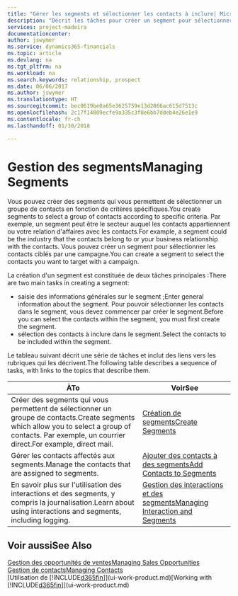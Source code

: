 ```yaml
---
title: "Gérer les segments et sélectionner les contacts à inclure| Microsoft Docs"
description: "Décrit les tâches pour créer un segment pour sélectionner un groupe de contacts en fonction de critères spécifiques, par exemple, les contacts dans un secteur que vous souhaitez cibler."
services: project-madeira
documentationcenter: 
author: jswymer
ms.service: dynamics365-financials
ms.topic: article
ms.devlang: na
ms.tgt_pltfrm: na
ms.workload: na
ms.search.keywords: relationship, prospect
ms.date: 06/06/2017
ms.author: jswymer
ms.translationtype: HT
ms.sourcegitcommit: bec0619be0a65e3625759e13d2866ac615d7513c
ms.openlocfilehash: 2c17f14809ecfe9a335c3f8e6bb7ddeb4e26e1e9
ms.contentlocale: fr-ch
ms.lasthandoff: 01/30/2018

---
```

# <a name="managing-segments"></a><span data-ttu-id="febdd-103">Gestion des segments</span><span class="sxs-lookup"><span data-stu-id="febdd-103">Managing Segments</span></span>
<span data-ttu-id="febdd-104">Vous pouvez créer des segments qui vous permettent de sélectionner un groupe de contacts en fonction de critères spécifiques.</span><span class="sxs-lookup"><span data-stu-id="febdd-104">You create segments to select a group of contacts according to specific criteria.</span></span> <span data-ttu-id="febdd-105">Par exemple, un segment peut être le secteur auquel les contacts appartiennent ou votre relation d'affaires avec les contacts.</span><span class="sxs-lookup"><span data-stu-id="febdd-105">For example, a segment could be the industry that the contacts belong to or your business relationship with the contacts.</span></span> <span data-ttu-id="febdd-106">Vous pouvez créer un segment pour sélectionner les contacts ciblés par une campagne.</span><span class="sxs-lookup"><span data-stu-id="febdd-106">You can create a segment to select the contacts you want to target with a campaign.</span></span>

<span data-ttu-id="febdd-107">La création d'un segment est constituée de deux tâches principales :</span><span class="sxs-lookup"><span data-stu-id="febdd-107">There are two main tasks in creating a segment:</span></span>

* <span data-ttu-id="febdd-108">saisie des informations générales sur le segment ;</span><span class="sxs-lookup"><span data-stu-id="febdd-108">Enter general information about the segment.</span></span> <span data-ttu-id="febdd-109">Pour pouvoir sélectionner les contacts dans le segment, vous devez commencer par créer le segment.</span><span class="sxs-lookup"><span data-stu-id="febdd-109">Before you can select the contacts within the segment, you must first create the segment.</span></span>
* <span data-ttu-id="febdd-110">sélection des contacts à inclure dans le segment.</span><span class="sxs-lookup"><span data-stu-id="febdd-110">Select the contacts to be included within the segment.</span></span>

<span data-ttu-id="febdd-111">Le tableau suivant décrit une série de tâches et inclut des liens vers les rubriques qui les décrivent.</span><span class="sxs-lookup"><span data-stu-id="febdd-111">The following table describes a sequence of tasks, with links to the topics that describe them.</span></span> 

| <span data-ttu-id="febdd-112">À</span><span class="sxs-lookup"><span data-stu-id="febdd-112">To</span></span> | <span data-ttu-id="febdd-113">Voir</span><span class="sxs-lookup"><span data-stu-id="febdd-113">See</span></span> |
| --- | --- |
| <span data-ttu-id="febdd-114">Créer des segments qui vous permettent de sélectionner un groupe de contacts.</span><span class="sxs-lookup"><span data-stu-id="febdd-114">Create segments which allow you to select a group of contacts.</span></span> <span data-ttu-id="febdd-115">Par exemple, un courrier direct.</span><span class="sxs-lookup"><span data-stu-id="febdd-115">For example, direct mail.</span></span> |[<span data-ttu-id="febdd-116">Création de segments</span><span class="sxs-lookup"><span data-stu-id="febdd-116">Create Segments</span></span>](marketing-how-create-segment.md) |
| <span data-ttu-id="febdd-117">Gérer les contacts affectés aux segments.</span><span class="sxs-lookup"><span data-stu-id="febdd-117">Manage the contacts that are assigned to segments.</span></span> |[<span data-ttu-id="febdd-118">Ajouter des contacts à des segments</span><span class="sxs-lookup"><span data-stu-id="febdd-118">Add Contacts to Segments</span></span>](marketing-add-contact-segment.md) |
| <span data-ttu-id="febdd-119">En savoir plus sur l'utilisation des interactions et des segments, y compris la journalisation.</span><span class="sxs-lookup"><span data-stu-id="febdd-119">Learn about using interactions and segments, including logging.</span></span> |[<span data-ttu-id="febdd-120">Gestion des interactions et des segments</span><span class="sxs-lookup"><span data-stu-id="febdd-120">Managing Interaction and Segments</span></span>](marketing-interaction-segments.md) |

## <a name="see-also"></a><span data-ttu-id="febdd-121">Voir aussi</span><span class="sxs-lookup"><span data-stu-id="febdd-121">See Also</span></span>
[<span data-ttu-id="febdd-122">Gestion des opportunités de ventes</span><span class="sxs-lookup"><span data-stu-id="febdd-122">Managing Sales Opportunities</span></span>](marketing-manage-sales-opportunities.md)  
[<span data-ttu-id="febdd-123">Gestion de contacts</span><span class="sxs-lookup"><span data-stu-id="febdd-123">Managing Contacts</span></span>](marketing-contacts.md)  
<span data-ttu-id="febdd-124">[Utilisation de [!INCLUDE[d365fin](includes/d365fin_md.md)]](ui-work-product.md)</span><span class="sxs-lookup"><span data-stu-id="febdd-124">[Working with [!INCLUDE[d365fin](includes/d365fin_md.md)]](ui-work-product.md)</span></span>


